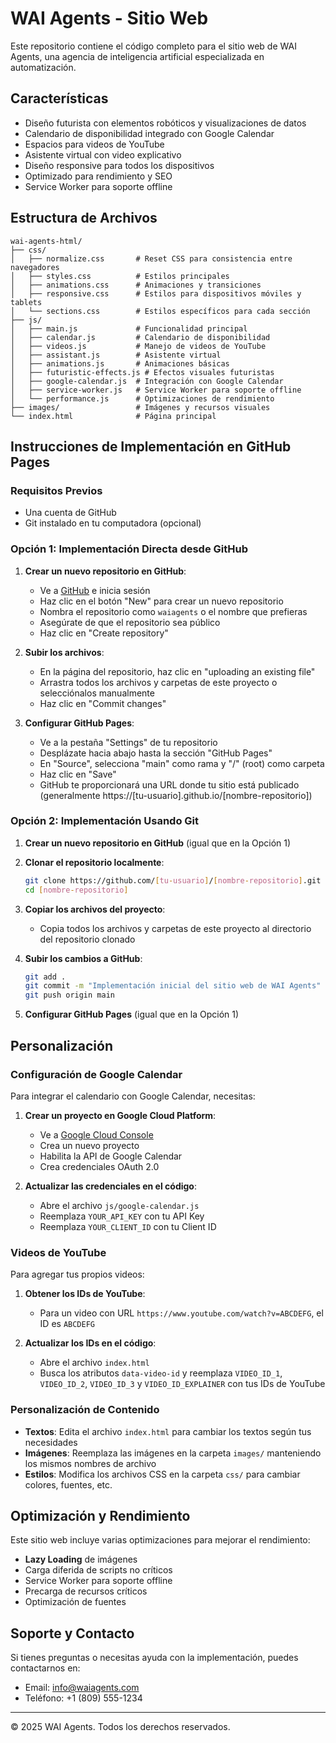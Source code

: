 # WAI Agents - Sitio Web

Este repositorio contiene el código completo para el sitio web de WAI Agents, una agencia de inteligencia artificial especializada en automatización.

## Características

- Diseño futurista con elementos robóticos y visualizaciones de datos
- Calendario de disponibilidad integrado con Google Calendar
- Espacios para videos de YouTube
- Asistente virtual con video explicativo
- Diseño responsive para todos los dispositivos
- Optimizado para rendimiento y SEO
- Service Worker para soporte offline

## Estructura de Archivos

```
wai-agents-html/
├── css/
│   ├── normalize.css       # Reset CSS para consistencia entre navegadores
│   ├── styles.css          # Estilos principales
│   ├── animations.css      # Animaciones y transiciones
│   ├── responsive.css      # Estilos para dispositivos móviles y tablets
│   └── sections.css        # Estilos específicos para cada sección
├── js/
│   ├── main.js             # Funcionalidad principal
│   ├── calendar.js         # Calendario de disponibilidad
│   ├── videos.js           # Manejo de videos de YouTube
│   ├── assistant.js        # Asistente virtual
│   ├── animations.js       # Animaciones básicas
│   ├── futuristic-effects.js # Efectos visuales futuristas
│   ├── google-calendar.js  # Integración con Google Calendar
│   ├── service-worker.js   # Service Worker para soporte offline
│   └── performance.js      # Optimizaciones de rendimiento
├── images/                 # Imágenes y recursos visuales
└── index.html              # Página principal
```

## Instrucciones de Implementación en GitHub Pages

### Requisitos Previos

- Una cuenta de GitHub
- Git instalado en tu computadora (opcional)

### Opción 1: Implementación Directa desde GitHub

1. **Crear un nuevo repositorio en GitHub**:
   - Ve a [GitHub](https://github.com) e inicia sesión
   - Haz clic en el botón "New" para crear un nuevo repositorio
   - Nombra el repositorio como `waiagents` o el nombre que prefieras
   - Asegúrate de que el repositorio sea público
   - Haz clic en "Create repository"

2. **Subir los archivos**:
   - En la página del repositorio, haz clic en "uploading an existing file"
   - Arrastra todos los archivos y carpetas de este proyecto o selecciónalos manualmente
   - Haz clic en "Commit changes"

3. **Configurar GitHub Pages**:
   - Ve a la pestaña "Settings" de tu repositorio
   - Desplázate hacia abajo hasta la sección "GitHub Pages"
   - En "Source", selecciona "main" como rama y "/" (root) como carpeta
   - Haz clic en "Save"
   - GitHub te proporcionará una URL donde tu sitio está publicado (generalmente https://[tu-usuario].github.io/[nombre-repositorio])

### Opción 2: Implementación Usando Git

1. **Crear un nuevo repositorio en GitHub** (igual que en la Opción 1)

2. **Clonar el repositorio localmente**:
   ```bash
   git clone https://github.com/[tu-usuario]/[nombre-repositorio].git
   cd [nombre-repositorio]
   ```

3. **Copiar los archivos del proyecto**:
   - Copia todos los archivos y carpetas de este proyecto al directorio del repositorio clonado

4. **Subir los cambios a GitHub**:
   ```bash
   git add .
   git commit -m "Implementación inicial del sitio web de WAI Agents"
   git push origin main
   ```

5. **Configurar GitHub Pages** (igual que en la Opción 1)

## Personalización

### Configuración de Google Calendar

Para integrar el calendario con Google Calendar, necesitas:

1. **Crear un proyecto en Google Cloud Platform**:
   - Ve a [Google Cloud Console](https://console.cloud.google.com/)
   - Crea un nuevo proyecto
   - Habilita la API de Google Calendar
   - Crea credenciales OAuth 2.0

2. **Actualizar las credenciales en el código**:
   - Abre el archivo `js/google-calendar.js`
   - Reemplaza `YOUR_API_KEY` con tu API Key
   - Reemplaza `YOUR_CLIENT_ID` con tu Client ID

### Videos de YouTube

Para agregar tus propios videos:

1. **Obtener los IDs de YouTube**:
   - Para un video con URL `https://www.youtube.com/watch?v=ABCDEFG`, el ID es `ABCDEFG`

2. **Actualizar los IDs en el código**:
   - Abre el archivo `index.html`
   - Busca los atributos `data-video-id` y reemplaza `VIDEO_ID_1`, `VIDEO_ID_2`, `VIDEO_ID_3` y `VIDEO_ID_EXPLAINER` con tus IDs de YouTube

### Personalización de Contenido

- **Textos**: Edita el archivo `index.html` para cambiar los textos según tus necesidades
- **Imágenes**: Reemplaza las imágenes en la carpeta `images/` manteniendo los mismos nombres de archivo
- **Estilos**: Modifica los archivos CSS en la carpeta `css/` para cambiar colores, fuentes, etc.

## Optimización y Rendimiento

Este sitio web incluye varias optimizaciones para mejorar el rendimiento:

- **Lazy Loading** de imágenes
- Carga diferida de scripts no críticos
- Service Worker para soporte offline
- Precarga de recursos críticos
- Optimización de fuentes

## Soporte y Contacto

Si tienes preguntas o necesitas ayuda con la implementación, puedes contactarnos en:

- Email: info@waiagents.com
- Teléfono: +1 (809) 555-1234

---

© 2025 WAI Agents. Todos los derechos reservados.
